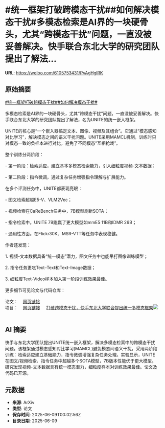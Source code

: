 # #统一框架打破跨模态干扰##如何解决模态干扰#多模态检索是AI界的一块硬骨头，尤其“跨模态干扰”问题，一直没被妥善解决。快手联合东北大学的研究团队提出了解法...

**URL**: https://weibo.com/6105753431/PvAgHglRK

## 原始摘要

<a href="https://m.weibo.cn/search?containerid=231522type%3D1%26t%3D10%26q%3D%23%E7%BB%9F%E4%B8%80%E6%A1%86%E6%9E%B6%E6%89%93%E7%A0%B4%E8%B7%A8%E6%A8%A1%E6%80%81%E5%B9%B2%E6%89%B0%23&amp;extparam=%23%E7%BB%9F%E4%B8%80%E6%A1%86%E6%9E%B6%E6%89%93%E7%A0%B4%E8%B7%A8%E6%A8%A1%E6%80%81%E5%B9%B2%E6%89%B0%23" data-hide=""><span class="surl-text">#统一框架打破跨模态干扰#</span></a><a href="https://m.weibo.cn/search?containerid=231522type%3D1%26t%3D10%26q%3D%23%E5%A6%82%E4%BD%95%E8%A7%A3%E5%86%B3%E6%A8%A1%E6%80%81%E5%B9%B2%E6%89%B0%23&amp;extparam=%23%E5%A6%82%E4%BD%95%E8%A7%A3%E5%86%B3%E6%A8%A1%E6%80%81%E5%B9%B2%E6%89%B0%23" data-hide=""><span class="surl-text">#如何解决模态干扰#</span></a><br><br>多模态检索是AI界的一块硬骨头，尤其“跨模态干扰”问题，一直没被妥善解决。快手联合东北大学的研究团队提出了解法，名为UNITE的统一嵌入框架。<br><br>UNITE的核心是“一个嵌入器搞定文本、图像、视频及其组合”。它通过“模态感知对比学习”，解决模态之间的语义干扰问题。UNITE采用MAMCL机制，训练时只对模态一致的负样本进行对比，避免了不同模态“互相抢戏”。<br><br>整个训练分两阶段：<br><br>- 第一阶段：检索适应，建立基本多模态检索能力，引入细粒度视频-文本数据；<br>    <br>- 第二阶段：指令微调，通过复杂任务增强指令理解与扩展能力。<br>    <br>在多个评测任务中，UNITE都表现亮眼：<br><br>- 图文检索超越E5-V、VLM2Vec；<br>    <br>- 视频检索在CaReBench任务中，7B模型刷新SOTA；<br>    <br>- 指令检索中，UNITE 7B跑赢了更大模型如mmE5 11B和IDMR 26B；<br>    <br>- 通用性方面，在Flickr30K、MSR-VTT等任务中表现稳健。<br>    <br>作者还发现：<br><br>1. 视频-文本数据具备“统一模态”潜力，图文任务中也能吊打图像训练模型；<br>    <br>2. 指令任务更吃Text–Text和Text–Image数据；<br>    <br>3. 细粒度Text-Video样本加入第一阶段训练效果最佳。<br>    <br>更多细节可见论文与代码仓库：<br><br>论文：<a href="https://weibo.cn/sinaurl?u=https%3A%2F%2Farxiv.org%2Fpdf%2F2505.19650" data-hide=""><span class="url-icon"><img style="width: 1rem;height: 1rem" src="https://h5.sinaimg.cn/upload/2015/09/25/3/timeline_card_small_web_default.png" referrerpolicy="no-referrer"></span><span class="surl-text">网页链接</span></a><br>项目：<a href="https://weibo.cn/sinaurl?u=https%3A%2F%2Ffriedrichor.github.io%2Fprojects%2FUNITE" data-hide=""><span class="url-icon"><img style="width: 1rem;height: 1rem" src="https://h5.sinaimg.cn/upload/2015/09/25/3/timeline_card_small_web_default.png" referrerpolicy="no-referrer"></span><span class="surl-text">网页链接</span></a> <a href="https://weibo.com/ttarticle/p/show?id=2309405175275876122799" data-hide=""><span class="url-icon"><img style="width: 1rem;height: 1rem" src="https://h5.sinaimg.cn/upload/2015/09/25/3/timeline_card_small_article_default.png" referrerpolicy="no-referrer"></span><span class="surl-text">打破跨模态干扰，快手东北大学联合提出统一多模态框架</span></a><img style="" src="https://tvax1.sinaimg.cn/large/006Fd7o3ly1i27x9fbocbj30rs0fm41a.jpg" referrerpolicy="no-referrer"><br><br>

## AI 摘要

快手与东北大学团队提出UNITE统一嵌入框架，解决多模态检索中的跨模态干扰问题。该框架通过模态感知对比学习(MAMCL)避免模态间语义干扰，采用两阶段训练：检索适应建立基础能力，指令微调增强复杂任务处理。实验显示，UNITE在图文/视频检索、指令任务中超越多个SOTA模型，7B版本性能优于更大模型。研究发现视频-文本数据具有统一模态潜力，细粒度样本对训练效果最佳。论文及代码已开源。

## 元数据

- **来源**: ArXiv
- **类型**: 论文
- **保存时间**: 2025-06-09T00:02:56Z
- **目录日期**: 2025-06-09
